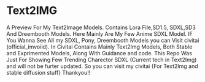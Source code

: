 # Text2IMG
A Preview For My Text2Image Models. Contains Lora File,SD1.5, SDXL,SD3 And Dreembooth Models. Here Mainly Are My Few Anime SDXL Model. IF You Wanna See All my SDXL, Pony, Dreembooth Models you can Visit civitai (official_imvoiid). In Civitai Contains Mainly Text2Img Models, Both Stable and Exprimented Models, Along With Guidance and code. This Repo Was Just For Showing Few Trending Charector SDXL (Current tech in Text2Img) and will not be furter updated. So you can visit my civitai {For Text2Img and stable diffusion stuff} Thankyou!! 
